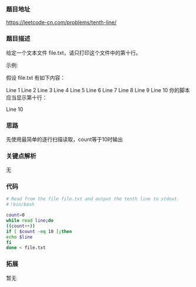 ### 题目地址

<https://leetcode-cn.com/problems/tenth-line/>

### 题目描述

给定一个文本文件 file.txt，请只打印这个文件中的第十行。

示例:

假设 file.txt 有如下内容：

Line 1
Line 2
Line 3
Line 4
Line 5
Line 6
Line 7
Line 8
Line 9
Line 10
你的脚本应当显示第十行：

Line 10
### 思路

先使用最简单的逐行扫描读取，count等于10时输出

### 关键点解析

无

### 代码

```bash
# Read from the file file.txt and output the tenth line to stdout.
#！bin/bash

count=0 
while read line;do
((count++))
if [ $count -eq 10 ];then 
echo $line 
fi
done < file.txt
```

### 拓展

暂无

